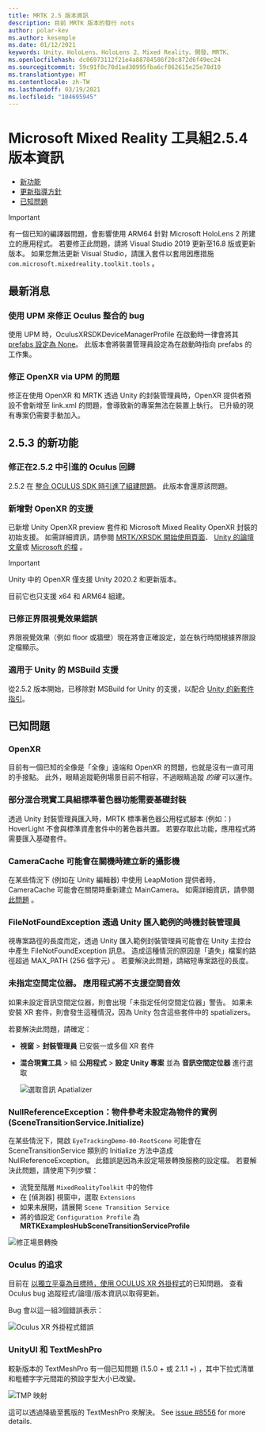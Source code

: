 ```yaml
---
title: MRTK 2.5 版本資訊
description: 目前 MRTK 版本的發行 nots
author: polar-kev
ms.author: kesemple
ms.date: 01/12/2021
keywords: Unity、HoloLens、HoloLens 2、Mixed Reality、開發、MRTK、
ms.openlocfilehash: dc06973112f21e4a88784586f20c872d6f49ec24
ms.sourcegitcommit: 59c91f8c70d1ad30995fba6cf862615e25e78d10
ms.translationtype: MT
ms.contentlocale: zh-TW
ms.lasthandoff: 03/19/2021
ms.locfileid: "104695945"
---
```

# <a name="microsoft-mixed-reality-toolkit-254-release-notes"></a>Microsoft Mixed Reality 工具組2.5.4 版本資訊

- [新功能](#whats-new)
- [更新指導方針](../updates-deployment/updating.md#upgrading-to-a-new-version-of-mrtk)
- [已知問題](#known-issues)

> [!IMPORTANT]
> 有一個已知的編譯器問題，會影響使用 ARM64 針對 Microsoft HoloLens 2 所建立的應用程式。 若要修正此問題，請將 Visual Studio 2019 更新至16.8 版或更新版本。 如果您無法更新 Visual Studio，請匯入套件以套用因應措施 `com.microsoft.mixedreality.toolkit.tools` 。

## <a name="whats-new"></a>最新消息

### <a name="fixes-a-bug-with-oculus-integration-when-using-upm"></a>使用 UPM 來修正 Oculus 整合的 bug

使用 UPM 時，OculusXRSDKDeviceManagerProfile 在啟動時一律會將其 [prefabs 設定為 None](https://github.com/microsoft/MixedRealityToolkit-Unity/issues/9160)。 此版本會將裝置管理員設定為在啟動時指向 prefabs 的工作集。

### <a name="fixes-an-issue-with-openxr-via-upm"></a>修正 OpenXR via UPM 的問題

修正在使用 OpenXR 和 MRTK 透過 Unity 的封裝管理員時，OpenXR 提供者預設不會新增至 link.xml 的問題，會導致新的專案無法在裝置上執行。 已升級的現有專案仍需要手動加入。

## <a name="what-was-new-in-253"></a>2.5.3 的新功能

### <a name="fixes-a-regression-with-oculus-introduced-in-252"></a>修正在2.5.2 中引進的 Oculus 回歸

2.5.2 在 [整合 OCULUS SDK 時引進了組建問題](https://github.com/microsoft/MixedRealityToolkit-Unity/issues/9083)。 此版本會還原該問題。

### <a name="add-support-for-openxr"></a>新增對 OpenXR 的支援

已新增 Unity OpenXR preview 套件和 Microsoft Mixed Reality OpenXR 封裝的初始支援。 如需詳細資訊，請參閱 [MRTK/XRSDK 開始使用頁面](../configuration/getting-started-with-mrtk-and-xrsdk.md)、 [Unity 的論壇文章](https://forum.unity.com/threads/unity-support-for-openxr-in-preview.1023613/)或 [Microsoft 的檔](https://aka.ms/openxr-unity-install) 。

> [!IMPORTANT]
> Unity 中的 OpenXR 僅支援 Unity 2020.2 和更新版本。
>
> 目前它也只支援 x64 和 ARM64 組建。

### <a name="boundary-visualization-errors-fixed"></a>已修正界限視覺效果錯誤

界限視覺效果（例如 floor 或牆壁）現在將會正確設定，並在執行時間根據界限設定檔顯示。

### <a name="msbuild-for-unity-support"></a>適用于 Unity 的 MSBuild 支援

從2.5.2 版本開始，已移除對 MSBuild for Unity 的支援，以配合 [Unity 的新套件指引](https://forum.unity.com/threads/updates-to-our-terms-of-service-and-new-package-guidelines.999940/)。

## <a name="known-issues"></a>已知問題

### <a name="openxr"></a>OpenXR

目前有一個已知的全像是「全像」遠端和 OpenXR 的問題，也就是沒有一直可用的手接點。
此外，眼睛追蹤範例場景目前不相容，不過眼睛追蹤 *的確* 可以運作。

### <a name="some-mixed-reality-toolkit-standard-shader-features-require-the-foundation-package"></a>部分混合現實工具組標準著色器功能需要基礎封裝

透過 Unity 封裝管理員匯入時，MRTK 標準著色器公用程式腳本 (例如：) HoverLight 不會與標準資產套件中的著色器共置。 若要存取此功能，應用程式將需要匯入基礎套件。

### <a name="cameracache-may-create-a-new-camera-on-shutdown"></a>CameraCache 可能會在關機時建立新的攝影機

在某些情況下 (例如在 Unity 編輯器) 中使用 LeapMotion 提供者時，CameraCache 可能會在關閉時重新建立 MainCamera。 如需詳細資訊，請參閱 [此問題](https://github.com/microsoft/MixedRealityToolkit-Unity/issues/8459) 。

### <a name="filenotfoundexception-when-examples-are-imported-via-unity-package-manager"></a>FileNotFoundException 透過 Unity 匯入範例的時機封裝管理員

視專案路徑的長度而定，透過 Unity 匯入範例封裝管理員可能會在 Unity 主控台中產生 FileNotFoundException 訊息。 造成這種情況的原因是「遺失」檔案的路徑超過 MAX_PATH (256 個字元) 。 若要解決此問題，請縮短專案路徑的長度。

### <a name="no-spatializer-was-specified-the-application-will-not-support-spatial-sound"></a>未指定空間定位器。 應用程式將不支援空間音效

如果未設定音訊空間定位器，則會出現「未指定任何空間定位器」警告。 如果未安裝 XR 套件，則會發生這種情況，因為 Unity 包含這些套件中的 spatializers。

若要解決此問題，請確定：

- **視窗**  > **封裝管理員** 已安裝一或多個 XR 套件
- **混合現實工具**  >  組 **公用程式**  > **設定 Unity 專案** 並為 **音訊空間定位器** 進行選取

  ![選取音訊 Apatializer](images/SpatializerSelection.png)

### <a name="nullreferenceexception-object-reference-not-set-to-an-instance-of-an-object-scenetransitionserviceinitialize"></a>NullReferenceException：物件參考未設定為物件的實例 (SceneTransitionService.Initialize) 

在某些情況下，開啟 `EyeTrackingDemo-00-RootScene` 可能會在 SceneTransitionService 類別的 Initialize 方法中造成 NullReferenceException。
此錯誤是因為未設定場景轉換服務的設定檔。 若要解決此問題，請使用下列步驟：

- 流覽至階層 `MixedRealityToolkit` 中的物件
- 在 [偵測器] 視窗中，選取 `Extensions`
- 如果未展開，請展開 `Scene Transition Service`
- 將的值設定 `Configuration Profile` 為 **MRTKExamplesHubSceneTransitionServiceProfile**

![修正場景轉換](images/FixSceneTransitionProfile.png)

### <a name="oculus-quest"></a>Oculus 的追求

目前在 [以獨立平臺為目標時，使用 OCULUS XR 外掛程式](https://forum.unity.com/threads/unable-to-start-oculus-xr-plugin.913883/)的已知問題。  查看 Oculus bug 追蹤程式/論壇/版本資訊以取得更新。

Bug 會以這一組3個錯誤表示：

![Oculus XR 外掛程式錯誤](https://forum.unity.com/attachments/erori-unity-png.644204/)

### <a name="unityui-and-textmeshpro"></a>UnityUI 和 TextMeshPro

較新版本的 TextMeshPro 有一個已知問題 (1.5.0 + 或 2.1.1 +) ，其中下拉式清單和粗體字字元間距的預設字型大小已改變。

![TMP 映射](https://user-images.githubusercontent.com/68253937/93158069-4d582f00-f6c0-11ea-87ad-94d0ba3ba6e5.png)

這可以透過降級至舊版的 TextMeshPro 來解決。 See [issue #8556](https://github.com/microsoft/MixedRealityToolkit-Unity/issues/8556) for more details.
